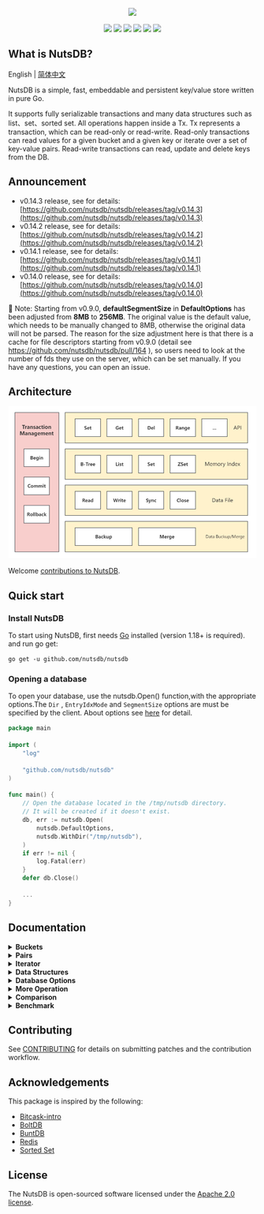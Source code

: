 <p align="center">
    <img src="https://user-images.githubusercontent.com/6065007/141310364-62d7eebb-2cbb-4949-80ed-5cd20f705405.png">
</p>

<div class="column" align="middle">
  <a href="https://godoc.org/github.com/nutsdb/nutsdb"><img src="https://godoc.org/github.com/nutsdb/nutsdb?status.svg" /></a>
  <a href="https://goreportcard.com/report/github.com/nutsdb/nutsdb"><img src="https://goreportcard.com/badge/github.com/nutsdb/nutsdb" /></a>
  <a href="https://goreportcard.com/report/github.com/nutsdb/nutsdb"><img src="https://github.com/nutsdb/nutsdb/workflows/Go/badge.svg?branch=master"/></a>
  <a href="https://codecov.io/gh/nutsdb/nutsdb"><img src="https://codecov.io/gh/nutsdb/nutsdb/branch/master/graph/badge.svg?token=CupujOXpbe"/></a>
  <a href="https://raw.githubusercontent.com/nutsdb/nutsdb/master/LICENSE"><img src="http://img.shields.io/badge/license-Apache_2-blue.svg?style=flat-square"/></a>
  <a href="https://github.com/avelino/awesome-go#database"><img src="https://awesome.re/mentioned-badge.svg"/></a>
</div>

## What is NutsDB?

English | [简体中文](https://github.com/nutsdb/nutsdb/blob/master/README-CN.md)

NutsDB is a simple, fast, embeddable and persistent key/value store written in pure Go. 

It supports fully serializable transactions and many data structures such as list、set、sorted set. All operations happen inside a Tx. Tx represents a transaction, which can be read-only or read-write. Read-only transactions can read values for a given bucket and a given key or iterate over a set of key-value pairs. Read-write transactions can read, update and delete keys from the DB.

## Announcement

* v0.14.3 release, see for details: [https://github.com/nutsdb/nutsdb/releases/tag/v0.14.3](https://github.com/nutsdb/nutsdb/releases/tag/v0.14.3)
* v0.14.2 release, see for details: [https://github.com/nutsdb/nutsdb/releases/tag/v0.14.2](https://github.com/nutsdb/nutsdb/releases/tag/v0.14.2)
* v0.14.1 release, see for details: [https://github.com/nutsdb/nutsdb/releases/tag/v0.14.1](https://github.com/nutsdb/nutsdb/releases/tag/v0.14.1)
* v0.14.0 release, see for details: [https://github.com/nutsdb/nutsdb/releases/tag/v0.14.0](https://github.com/nutsdb/nutsdb/releases/tag/v0.14.0)

📢 Note: Starting from v0.9.0, **defaultSegmentSize** in **DefaultOptions** has been adjusted from **8MB** to **256MB**. The original value is the default value, which needs to be manually changed to 8MB, otherwise the original data will not be parsed. The reason for the size adjustment here is that there is a cache for file descriptors starting from v0.9.0 (detail see https://github.com/nutsdb/nutsdb/pull/164 ), so users need to look at the number of fds they use on the server, which can be set manually. If you have any questions, you can open an issue.

## Architecture
![nutsdb-架构图](./docs/img/nutsdb-架构图.png)


 Welcome [contributions to NutsDB](https://github.com/nutsdb/nutsdb#contributing).

## Quick start

### Install NutsDB

To start using NutsDB, first needs [Go](https://golang.org/dl/) installed (version 1.18+ is required).  and run go get:

```
go get -u github.com/nutsdb/nutsdb
```

### Opening a database

To open your database, use the nutsdb.Open() function,with the appropriate options.The `Dir` , `EntryIdxMode`  and  `SegmentSize`  options are must be specified by the client. About options see [here](https://github.com/nutsdb/nutsdb#options) for detail.

```go
package main

import (
    "log"

    "github.com/nutsdb/nutsdb"
)

func main() {
    // Open the database located in the /tmp/nutsdb directory.
    // It will be created if it doesn't exist.
    db, err := nutsdb.Open(
        nutsdb.DefaultOptions,
        nutsdb.WithDir("/tmp/nutsdb"),
    )
    if err != nil {
        log.Fatal(err)
    }
    defer db.Close()

    ...
}
```

## Documentation

<details>
  <summary><b>Buckets</b></summary>

- [Using buckets](./docs/user_guides/use-buckets.md)
</details>

<details>
  <summary><b>Pairs</b></summary>

- [Using key/value pairs](./docs/user_guides/use-kv-pair.md)
</details>

<details>
  <summary><b>Iterator</b></summary>

- [Iterating over keys](./docs/user_guides/iterator.md)
</details>

<details>
  <summary><b>Data Structures</b></summary>

- [List](./docs/user_guides/data-structure.md#list)
- [Set](./docs/user_guides/data-structure.md#set)
- [Sorted Set](./docs/user_guides/data-structure.md#sorted-set)
</details>

<details>
  <summary><b>Database Options</b></summary>

- [Options](./docs/user_guides/options.md)
</details>

<details>
  <summary><b>More Operation</b></summary>

- [More Operation](./docs/user_guides/others.md)
</details>

<details>
  <summary><b>Comparison</b></summary>

- [Comparison](./docs/user_guides/comparison.md)
</details>

<details>
  <summary><b>Benchmark</b></summary>

- [Benchmark](./docs/user_guides/benchmarks.md)
</details>

## Contributing

See [CONTRIBUTING](https://github.com/nutsdb/nutsdb/blob/master/CONTRIBUTING.md) for details on submitting patches and the contribution workflow.

## Acknowledgements

This package is inspired by the following:

- [Bitcask-intro](https://github.com/basho/bitcask/blob/develop/doc/bitcask-intro.pdf)
- [BoltDB](https://github.com/boltdb)
- [BuntDB](https://github.com/tidwall/buntdb)
- [Redis](https://redis.io/)
- [Sorted Set](https://github.com/wangjia184/sortedset)

## License

The NutsDB is open-sourced software licensed under the [Apache 2.0 license](https://github.com/nutsdb/nutsdb/blob/master/LICENSE).
